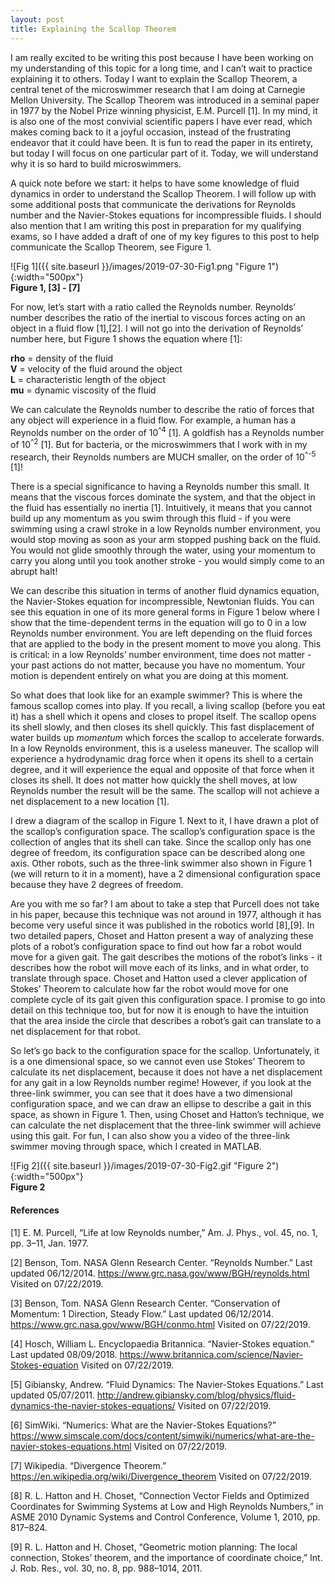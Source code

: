 ```yaml
---
layout: post
title: Explaining the Scallop Theorem
---
```


I am really excited to be writing this post because I have been working on my understanding of this topic for a long time, and I can’t wait to practice explaining it to others. Today I want to explain the Scallop Theorem, a central tenet of the microswimmer research that I am doing at Carnegie Mellon University. The Scallop Theorem was introduced in a seminal paper in 1977 by the Nobel Prize winning physicist, E.M. Purcell [1]. In my mind, it is also one of the most convivial scientific papers I have ever read, which makes coming back to it a joyful occasion, instead of the frustrating endeavor that it could have been. It is fun to read the paper in its entirety, but today I will focus on one particular part of it. Today, we will understand why it is so hard to build microswimmers. 

A quick note before we start: it helps to have some knowledge of fluid dynamics in order to understand the Scallop Theorem. I will follow up with some additional posts that communicate the derivations for Reynolds number and the Navier-Stokes equations for incompressible fluids. I should also mention that I am writing this post in preparation for my qualifying exams, so I have added a draft of one of my key figures to this post to help communicate the Scallop Theorem, see Figure 1. 

![Fig 1]({{ site.baseurl }}/images/2019-07-30-Fig1.png "Figure 1"){:width="500px"}  
**Figure 1, [3] - [7]**

For now, let’s start with a ratio called the Reynolds number. Reynolds’ number describes the ratio of the inertial to viscous forces acting on an object in a fluid flow [1],[2]. I will not go into the derivation of Reynolds’ number here, but Figure 1 shows the equation where [1]: 

**rho** = density of the fluid   
**V** = velocity of the fluid around the object  
**L** = characteristic length of the object  
**mu** = dynamic viscosity of the fluid  

We can calculate the Reynolds number to describe the ratio of forces that any object will experience in a fluid flow. For example, a human has a Reynolds number on the order of 10<sup>^4</sup> [1]. A goldfish has a Reynolds number of 10<sup>^2</sup> [1]. But for bacteria, or the microswimmers that I work with in my research, their Reynolds numbers are MUCH smaller, on the order of 10<sup>^-5</sup> [1]! 

There is a special significance to having a Reynolds number this small. It means that the viscous forces dominate the system, and that the object in the fluid has essentially no inertia [1]. Intuitively, it means that you cannot build up any momentum as you swim through this fluid - if you were swimming using a crawl stroke in a low Reynolds number environment, you would stop moving as soon as your arm stopped pushing back on the fluid. You would not glide smoothly through the water, using your momentum to carry you along until you took another stroke - you would simply come to an abrupt halt! 

We can describe this situation in terms of another fluid dynamics equation, the Navier-Stokes equation for incompressible, Newtonian fluids. You can see this equation in one of its more general forms in Figure 1 below where I show that the time-dependent terms in the equation will go to 0 in a low Reynolds number environment. You are left depending on the fluid forces that are applied to the body in the present moment to move you along. This is critical: in a low Reynolds’ number environment, time does not matter - your past actions do not matter, because you have no momentum. Your motion is dependent entirely on what you are doing at this moment. 

So what does that look like for an example swimmer? This is where the famous scallop comes into play. If you recall, a living scallop (before you eat it) has a shell which it opens and closes to propel itself. The scallop opens its shell slowly, and then closes its shell quickly. This fast displacement of water builds up *momentum* which forces the scallop to accelerate forwards. In a low Reynolds environment, this is a useless maneuver. The scallop will experience a hydrodynamic drag force when it opens its shell to a certain degree, and it will experience the equal and opposite of that force when it closes its shell. It does not matter how quickly the shell moves, at low Reynolds number the result will be the same. The scallop will not achieve a net displacement to a new location [1]. 

I drew a diagram of the scallop in Figure 1. Next to it, I have drawn a plot of the scallop’s configuration space. The scallop’s configuration space is the collection of angles that its shell can take. Since the scallop only has one degree of freedom, its configuration space can be described along one axis. Other robots, such as the three-link swimmer also shown in Figure 1 (we will return to it in a moment), have a 2 dimensional configuration space because they have 2 degrees of freedom. 

Are you with me so far? I am about to take a step that Purcell does not take in his paper, because this technique was not around in 1977, although it has become very useful since it was published in the robotics world [8],[9]. In two detailed papers, Choset and Hatton present a way of analyzing these plots of a robot’s configuration space to find out how far a robot would move for a given gait. The gait describes the motions of the robot’s links - it describes how the robot will move each of its links, and in what order, to translate through space. Choset and Hatton used a clever application of Stokes’ Theorem to calculate how far the robot would move for one complete cycle of its gait given this configuration space. I promise to go into detail on this technique too, but for now it is enough to have the intuition that the area inside the circle that describes a robot’s gait can translate to a net displacement for that robot. 

So let’s go back to the configuration space for the scallop. Unfortunately, it is a one dimensional space, so we cannot even use Stokes’ Theorem to calculate its net displacement, because it does not have a net displacement for any gait in a low Reynolds number regime! However, if you look at the three-link swimmer, you can see that it does have a two dimensional configuration space, and we can draw an ellipse to describe a gait in this space, as shown in Figure 1. Then, using Choset and Hatton’s technique, we can calculate the net displacement that the three-link swimmer will achieve using this gait. For fun, I can also show you a video of the three-link swimmer moving through space, which I created in MATLAB. 

![Fig 2]({{ site.baseurl }}/images/2019-07-30-Fig2.gif "Figure 2"){:width="500px"}  
**Figure 2**

#### References 

[1] E. M. Purcell, “Life at low Reynolds number,” Am. J. Phys., vol. 45, no. 1, pp. 3–11, Jan. 1977.

[2] Benson, Tom. NASA Glenn Research Center. “Reynolds Number.” Last updated 06/12/2014. <https://www.grc.nasa.gov/www/BGH/reynolds.html> Visited on 07/22/2019.  

[3] Benson, Tom. NASA Glenn Research Center. “Conservation of Momentum: 1 Direction, Steady Flow.” Last updated 06/12/2014. <https://www.grc.nasa.gov/www/BGH/conmo.html> Visited on 07/22/2019. 

[4] Hosch, William L. Encyclopaedia Britannica. “Navier-Stokes equation.” Last updated 08/09/2018. <https://www.britannica.com/science/Navier-Stokes-equation> Visited on 07/22/2019.

[5] Gibiansky, Andrew. “Fluid Dynamics: The Navier-Stokes Equations.” Last updated 05/07/2011. <http://andrew.gibiansky.com/blog/physics/fluid-dynamics-the-navier-stokes-equations/> Visited on 07/22/2019. 

[6] SimWiki. “Numerics: What are the Navier-Stokes Equations?” <https://www.simscale.com/docs/content/simwiki/numerics/what-are-the-navier-stokes-equations.html> Visited on 07/22/2019.

[7] Wikipedia. “Divergence Theorem.” <https://en.wikipedia.org/wiki/Divergence_theorem> Visited on 07/22/2019. 

[8] R. L. Hatton and H. Choset, “Connection Vector Fields and Optimized Coordinates for Swimming Systems at Low and High Reynolds Numbers,” in ASME 2010 Dynamic Systems and Control Conference, Volume 1, 2010, pp. 817–824.

[9] R. L. Hatton and H. Choset, “Geometric motion planning: The local connection, Stokes’ theorem, and the importance of coordinate choice,” Int. J. Rob. Res., vol. 30, no. 8, pp. 988–1014, 2011.

